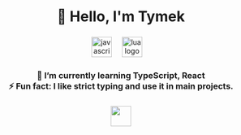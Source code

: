 <h1 align="center">👋 Hello, I'm Tymek</h1>

###

<div align="center">
  <img src="https://cdn.jsdelivr.net/gh/devicons/devicon/icons/javascript/javascript-original.svg" height="40" alt="javascript logo"  />
  <img width="12" />
  <img src="https://cdn.jsdelivr.net/gh/devicons/devicon/icons/lua/lua-original.svg" height="40" alt="lua logo"  />
  <img width="12" />
</div>

###

<h3 align="center">🌱 I’m currently learning TypeScript, React<br>⚡ Fun fact: I like strict typing and use it in main projects.</h3>

###

<div align="center">
  <a href='https://tyymek.xyz/'>
      <img src="https://img.shields.io/static/v1?message=Web&label=Tymek&color=lightgrey&labelColor=&style=for-the-badgee" height="40" />
  </a>
</div>

###
